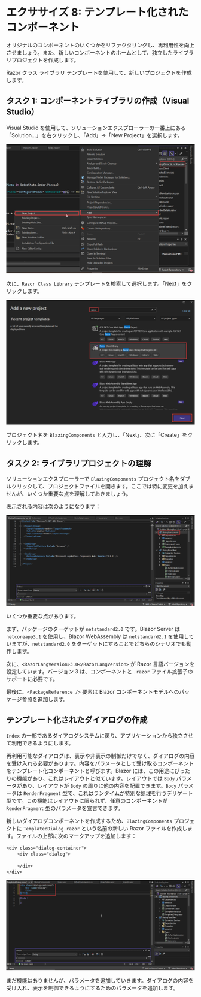 
# エクササイズ 8: テンプレート化されたコンポーネント

オリジナルのコンポーネントのいくつかをリファクタリングし、再利用性を向上させましょう。また、新しいコンポーネントのホームとして、独立したライブラリプロジェクトを作成します。

Razor クラス ライブラリ テンプレートを使用して、新しいプロジェクトを作成します。

## タスク 1: コンポーネントライブラリの作成（Visual Studio）

Visual Studio を使用して、ソリューションエクスプローラーの一番上にある「Solution...」を右クリックし、「Add」→「New Project」を選択します。

![新しいプロジェクト](images/NewProject.png)

次に、`Razor Class Library` テンプレートを検索して選択します。「Next」をクリックします。

![Razor Class Library](images/RCL.png)

プロジェクト名を `BlazingComponents` と入力し、「Next」、次に「Create」をクリックします。

## タスク 2: ライブラリプロジェクトの理解

ソリューションエクスプローラーで `BlazingComponents` プロジェクト名をダブルクリックして、プロジェクトファイルを開きます。ここでは特に変更を加えませんが、いくつか重要な点を理解しておきましょう。

表示される内容は次のようになります：

![Blazing Components](images/BlazingComponents.png)

いくつか重要な点があります。

まず、パッケージのターゲットが `netstandard2.0` です。Blazor Server は `netcoreapp3.1` を使用し、Blazor WebAssembly は `netstandard2.1` を使用していますが、`netstandard2.0` をターゲットにすることでどちらのシナリオでも動作します。

次に、`<RazorLangVersion>3.0</RazorLangVersion>` が Razor 言語バージョンを設定しています。バージョン 3 は、コンポーネントと `.razor` ファイル拡張子のサポートに必要です。

最後に、`<PackageReference />` 要素は Blazor コンポーネントモデルへのパッケージ参照を追加します。

## テンプレート化されたダイアログの作成

`Index` の一部であるダイアログシステムに戻り、アプリケーションから独立させて利用できるようにします。

再利用可能なダイアログは、表示や非表示の制御だけでなく、ダイアログの内容を受け入れる必要があります。内容をパラメータとして受け取るコンポーネントをテンプレート化コンポーネントと呼びます。Blazor には、この用途にぴったりの機能があり、これはレイアウトと似ています。レイアウトでは `Body` パラメータがあり、レイアウトが `Body` の周りに他の内容を配置できます。`Body` パラメータは `RenderFragment` 型で、これはランタイムが特別な処理を行うデリゲート型です。この機能はレイアウトに限られず、任意のコンポーネントが `RenderFragment` 型のパラメータを宣言できます。

新しいダイアログコンポーネントを作成するため、`BlazingComponents` プロジェクトに `TemplatedDialog.razor` という名前の新しい Razor ファイルを作成します。ファイルの上部に次のマークアップを追加します：

```razor
<div class="dialog-container">
    <div class="dialog">

    </div>
</div>
```

![テンプレートダイアログマークアップ](images/TDMarkup.png)

まだ機能はありませんが、パラメータを追加していきます。ダイアログの内容を受け入れ、表示を制御できるようにするためのパラメータを追加します。
